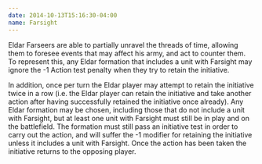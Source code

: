 ```yaml
---
date: 2014-10-13T15:16:30-04:00
name: Farsight
---
```

Eldar Farseers are able to partially unravel the threads of time, allowing them to foresee events that may affect his army, and act to counter them. To represent this, any Eldar formation that includes a unit with Farsight may ignore the -1 Action test penalty when they try to retain the initiative.

In addition, once per turn the Eldar player may attempt to retain the initiative twice in a row (i.e. the Eldar player can retain the initiative and take another action after having successfully retained the initiative once already). Any Eldar formation may be chosen, including those that do not include a unit with Farsight, but at least one unit with Farsight must still be in play and on the battlefield. The formation must still pass an initiative test in order to carry out the action, and will suffer the -1 modifier for retaining the initiative unless it includes a unit with Farsight. Once the action has been taken the initiative returns to the opposing player.